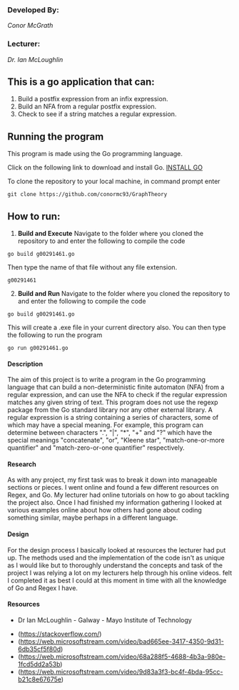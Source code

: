 ### Developed By:
*Conor McGrath*

### Lecturer:
*Dr. Ian McLoughlin*

## This is a go application that can:
1. Build a postfix expression from an infix expression. 
2. Build an NFA from a regular postfix expression. 
3. Check to see if a string matches a regular expression.

## Running the program
This program is made using the Go programming language.

Click on the following link to download and install Go. [INSTALL GO](https://golang.org/dl/)

To clone the repository to your local machine, in command prompt enter 
```
git clone https://github.com/conormc93/GraphTheory
```

## How to run: 

1. **Build and Execute** 
Navigate to the folder where you cloned the repository to and enter the following to compile the code 
```
go build g00291461.go
```

Then type the name of that file without any file extension.
```
g00291461
```


2. **Build and Run** 
Navigate to the folder where you cloned the repository to and enter the following to compile the code 
```
go build g00291461.go
```

This will create a .exe file in your current directory also.
You can then type the following to run the program
```
go run g00291461.go
```

#### Description
The aim of this project is to write a program in the Go programming language that can build a non-deterministic finite automaton (NFA) from a regular expression, and can use the NFA to check if the regular expression matches any given string of text. This program does not use the regexp package from the Go standard library nor any other external library. A regular expression is a string containing a series of characters, some of which may have a special meaning. For example, this program can determine between characters ".", "|", "*", "+" and "?" which have the special meanings "concatenate", "or", "Kleene star", "match-one-or-more quantifier" and "match-zero-or-one quantifier" respectively.

#### Research
As with any project, my first task was to break it down into manageable sections or pieces. I went online and found a few different resources on Regex, and Go. My lecturer had online tutorials on how to go about tackling the project also. Once I had finished my information gathering I looked at various examples online about how others had gone about coding something similar, maybe perhaps in a different language.

#### Design
For the design process I basically looked at resources the lecturer had put up. The methods used and the implementation of the code isn't as unique as I would like but to thoroughly understand the concepts and task of the project I was relying a lot on my lecturers help through his online videos. felt I completed it as best I could at this moment in time with all the knowledge of Go and Regex I have. 

#### Resources
- Dr Ian McLoughlin - Galway - Mayo Institute of Technology
+ (https://stackoverflow.com/)
+ (https://web.microsoftstream.com/video/bad665ee-3417-4350-9d31-6db35cf5f80d)
+ (https://web.microsoftstream.com/video/68a288f5-4688-4b3a-980e-1fcd5dd2a53b)
+ (https://web.microsoftstream.com/video/9d83a3f3-bc4f-4bda-95cc-b21c8e67675e)
